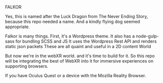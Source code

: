 FALKOR

Yes, this is named after the Luck Dragon from The Never Ending Story, because this repo needed a name.
And a kindly flying dog seemed appropriate.

Falkor is many things. First, it's a Wordpress theme.
It also has a node-gulp-sass for bundling SCSS and JS
It uses the Wordpress Rest API and renders static json packets
These are all quaint and useful in a 2D content World

But now we're in the webXR world. and it's time to build for it.
So this repo will be integrating the best of WebXR into it for immersive experiences on supporting browsers.

If you have Oculus Quest or a device with the Mozilla Reality Browser. 
